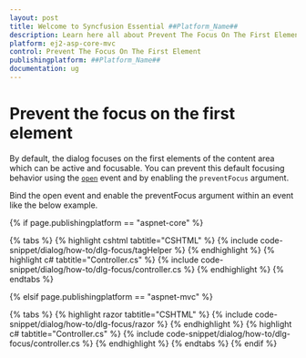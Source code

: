 ```yaml
---
layout: post
title: Welcome to Syncfusion Essential ##Platform_Name##
description: Learn here all about Prevent The Focus On The First Element of Syncfusion Essential ##Platform_Name## widgets based on HTML5 and jQuery.
platform: ej2-asp-core-mvc
control: Prevent The Focus On The First Element
publishingplatform: ##Platform_Name##
documentation: ug
---
```



# Prevent the focus on the first element

By default, the dialog focuses on the first elements of the content area which can be active and focusable. You can prevent this default focusing behavior using the [`open`](https://help.syncfusion.com/cr/aspnetcore-js2/Syncfusion.EJ2.Popups.Dialog.html#Syncfusion_EJ2_Popups_Dialog_Open) event and by enabling the `preventFocus` argument.

Bind the open event and enable the preventFocus argument within an event like the below example.

{% if page.publishingplatform == "aspnet-core" %}

{% tabs %}
{% highlight cshtml tabtitle="CSHTML" %}
{% include code-snippet/dialog/how-to/dlg-focus/tagHelper %}
{% endhighlight %}
{% highlight c# tabtitle="Controller.cs" %}
{% include code-snippet/dialog/how-to/dlg-focus/controller.cs %}
{% endhighlight %}
{% endtabs %}

{% elsif page.publishingplatform == "aspnet-mvc" %}

{% tabs %}
{% highlight razor tabtitle="CSHTML" %}
{% include code-snippet/dialog/how-to/dlg-focus/razor %}
{% endhighlight %}
{% highlight c# tabtitle="Controller.cs" %}
{% include code-snippet/dialog/how-to/dlg-focus/controller.cs %}
{% endhighlight %}
{% endtabs %}
{% endif %}

